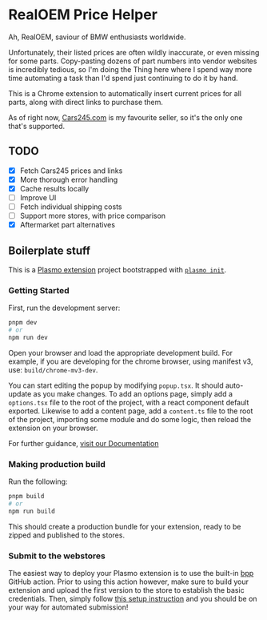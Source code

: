# RealOEM Price Helper

Ah, RealOEM, saviour of BMW enthusiasts worldwide.

Unfortunately, their listed prices are often wildly inaccurate, or even missing for some parts. Copy-pasting dozens of part numbers into vendor websites is incredibly tedious, so I'm doing the Thing here where I spend way more time automating a task than I'd spend just continuing to do it by hand.

This is a Chrome extension to automatically insert current prices for all parts, along with direct links to purchase them.

As of right now, [Cars245.com](https://cars245.com) is my favourite seller, so it's the only one that's supported.

## TODO

- [x] Fetch Cars245 prices and links
- [x] More thorough error handling
- [x] Cache results locally
- [ ] Improve UI
- [ ] Fetch individual shipping costs
- [ ] Support more stores, with price comparison
- [x] Aftermarket part alternatives

## Boilerplate stuff

This is a [Plasmo extension](https://docs.plasmo.com/) project bootstrapped with [`plasmo init`](https://www.npmjs.com/package/plasmo).

### Getting Started

First, run the development server:

```bash
pnpm dev
# or
npm run dev
```

Open your browser and load the appropriate development build. For example, if you are developing for the chrome browser, using manifest v3, use: `build/chrome-mv3-dev`.

You can start editing the popup by modifying `popup.tsx`. It should auto-update as you make changes. To add an options page, simply add a `options.tsx` file to the root of the project, with a react component default exported. Likewise to add a content page, add a `content.ts` file to the root of the project, importing some module and do some logic, then reload the extension on your browser.

For further guidance, [visit our Documentation](https://docs.plasmo.com/)

### Making production build

Run the following:

```bash
pnpm build
# or
npm run build
```

This should create a production bundle for your extension, ready to be zipped and published to the stores.

### Submit to the webstores

The easiest way to deploy your Plasmo extension is to use the built-in [bpp](https://bpp.browser.market) GitHub action. Prior to using this action however, make sure to build your extension and upload the first version to the store to establish the basic credentials. Then, simply follow [this setup instruction](https://docs.plasmo.com/framework/workflows/submit) and you should be on your way for automated submission!
